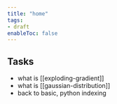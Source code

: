 ```yaml
---
title: "home"
tags:
- draft
enableToc: false
---
```


## Tasks

- what is [[exploding-gradient]]
- what is [[gaussian-distribution]]
- back to basic, python indexing
